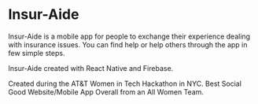 # Insur-Aide
Insur-Aide is a mobile app for people to exchange their experience dealing with insurance issues.
You can find help or help others through the app in few simple steps.

Insur-Aide created with React Native and Firebase.

Created during the AT&T Women in Tech Hackathon in NYC.
Best Social Good Website/Mobile App Overall from an All Women Team.
